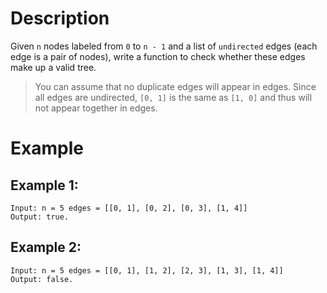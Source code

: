 # Description
Given `n` nodes labeled from `0` to `n - 1` and a list of `undirected` edges (each edge is a pair of nodes), write a function to check whether these edges make up a valid tree.

> You can assume that no duplicate edges will appear in edges. Since all edges are undirected, `[0, 1]` is the same as `[1, 0]` and thus will not appear together in edges.
# Example
## Example 1:
```
Input: n = 5 edges = [[0, 1], [0, 2], [0, 3], [1, 4]]
Output: true.
```
## Example 2:
```
Input: n = 5 edges = [[0, 1], [1, 2], [2, 3], [1, 3], [1, 4]]
Output: false.
```